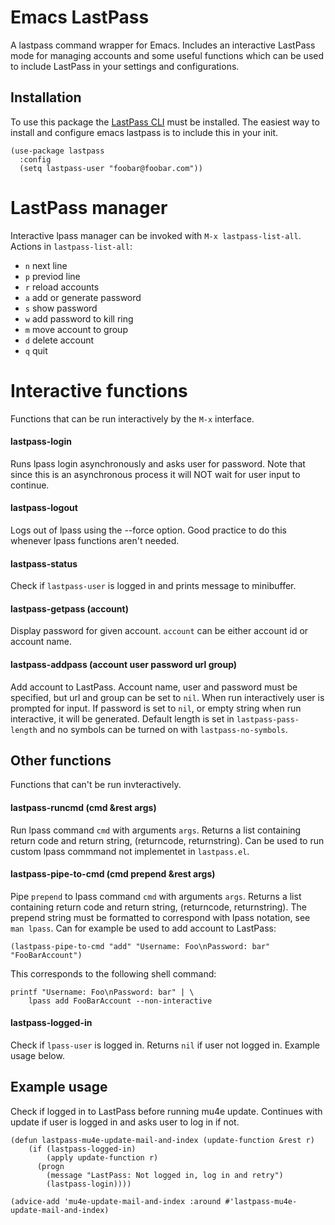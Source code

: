# Emacs LastPass

A lastpass command wrapper for Emacs.
Includes an interactive LastPass mode for managing accounts and some useful functions which can be used to include LastPass in your settings and configurations.

## Installation

To use this package the [LastPass CLI](https://github.com/lastpass/lastpass-cli) must be installed.
The easiest way to install and configure emacs lastpass is to include this in your init.

``` emacs-lisp
(use-package lastpass
  :config
  (setq lastpass-user "foobar@foobar.com"))
```

# LastPass manager

Interactive lpass manager can be invoked with `M-x lastpass-list-all`.
Actions in `lastpass-list-all`:
- `n` next line
- `p` previod line
- `r` reload accounts
- `a` add or generate password
- `s` show password
- `w` add password to kill ring
- `m` move account to group
- `d` delete account
- `q` quit

# Interactive functions

Functions that can be run interactively by the `M-x` interface.

#### lastpass-login

Runs lpass login asynchronously and asks user for password.
Note that since this is an asynchronous process it will NOT wait for user input to continue.

#### lastpass-logout

Logs out of lpass using the --force option.
Good practice to do this whenever lpass functions aren't needed.

#### lastpass-status

Check if `lastpass-user` is logged in and prints message to minibuffer.

#### lastpass-getpass (account)

Display password for given account.
`account` can be either account id or account name.

#### lastpass-addpass (account user password url group)

Add account to LastPass.
Account name, user and password must be specified, but url and group can be set to `nil`.
When run interactively user is prompted for input.
If password is set to `nil`, or empty string when run interactive, it will be generated.
Default length is set in `lastpass-pass-length` and no symbols can be turned on with `lastpass-no-symbols`.

## Other functions

Functions that can't be run invteractively.

#### lastpass-runcmd (cmd &rest args)

Run lpass command `cmd` with arguments `args`.
Returns a list containing return code and return string, (returncode, returnstring).
Can be used to run custom lpass commmand not implementet in `lastpass.el`.

#### lastpass-pipe-to-cmd (cmd prepend &rest args)

Pipe `prepend` to lpass command `cmd` with arguments `args`.
Returns a list containing return code and return string, (returncode, returnstring).
The prepend string must be formatted to correspond with lpass notation, see `man lpass`.
Can for example be used to add account to LastPass:

``` emacs-lisp
(lastpass-pipe-to-cmd "add" "Username: Foo\nPassword: bar" "FooBarAccount")
```

This corresponds to the following shell command:

``` shell
printf "Username: Foo\nPassword: bar" | \
    lpass add FooBarAccount --non-interactive
```

#### lastpass-logged-in

Check if `lpass-user` is logged in.
Returns `nil` if user not logged in.
Example usage below.

## Example usage

Check if logged in to LastPass before running mu4e update.
Continues with update if user is logged in and asks user to log in if not.

``` emacs-lisp
(defun lastpass-mu4e-update-mail-and-index (update-function &rest r)
    (if (lastpass-logged-in)
        (apply update-function r)
      (progn
        (message "LastPass: Not logged in, log in and retry")
        (lastpass-login))))

(advice-add 'mu4e-update-mail-and-index :around #'lastpass-mu4e-update-mail-and-index)
```
